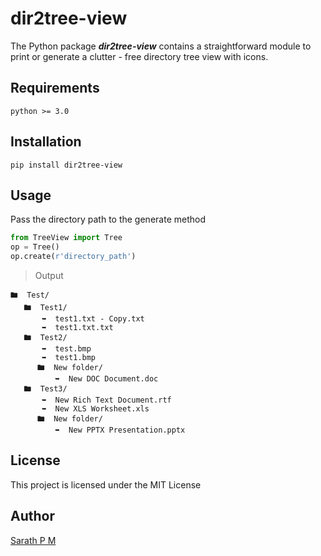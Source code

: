 # dir2tree-view
The Python package <b>*dir2tree-view*</b> contains a straightforward module to print or generate a clutter - free directory tree view with icons.

## Requirements

```
python >= 3.0
```

## Installation
```
pip install dir2tree-view
```

## Usage
Pass the directory path to the generate method

```python
from TreeView import Tree
op = Tree()
op.create(r'directory_path')
```

> Output

```
🖿  Test/
   🖿  Test1/
       ➥  test1.txt - Copy.txt   
       ➥  test1.txt.txt
   🖿  Test2/
       ➥  test.bmp
       ➥  test1.bmp
      🖿  New folder/
          ➥  New DOC Document.doc
   🖿  Test3/
       ➥  New Rich Text Document.rtf
       ➥  New XLS Worksheet.xls
      🖿  New folder/
          ➥  New PPTX Presentation.pptx
```

## License
This project is licensed under the MIT License

## Author 
[Sarath P M](sarath.pm.github.io)